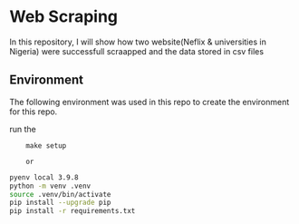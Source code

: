# Web Scraping 

In this repository, I will show how two website(Neflix & universities in Nigeria) were successfull scraapped and the data stored in csv files


## Environment

The following environment was  used in this repo to create the environment for this repo.

run the 

        make setup

        or

```BASH
pyenv local 3.9.8
python -m venv .venv
source .venv/bin/activate
pip install --upgrade pip
pip install -r requirements.txt
```
